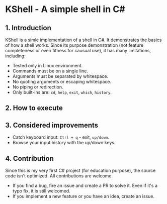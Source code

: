 # KShell - A simple shell in C#

## 1. Introduction

KShell is a simle implementation of a shell in C#. It demonstrates the basics of how a shell works. Since its purpose demonstration (not feature completeness or even fitness for causual use), it has many limitations, including:

- Tested only in Linux environment.
- Commands must be on a single line.
- Arguments must be separated by whitespace.
- No quoting arguments or escaping whitespace.
- No piping or redirection.
- Only built-ins are: `cd`, `help`, `exit`, `which`, `history`.

## 2. How to execute

## 3. Considered improvements

- Catch keyboard input: `Ctrl + q` - exit, `up/down`.
- Browse your input history with the up/down keys.

## 4. Contribution

Since this is my very first C# project (for education purpose), the source code isn't optimized. All contributions are welcome.

- If you find a bug, fire an issue and create a PR to solve it. Even if it's a typo fix, it is still welcomed.
- If you implement a new feature or you have an idea, create an issue.
